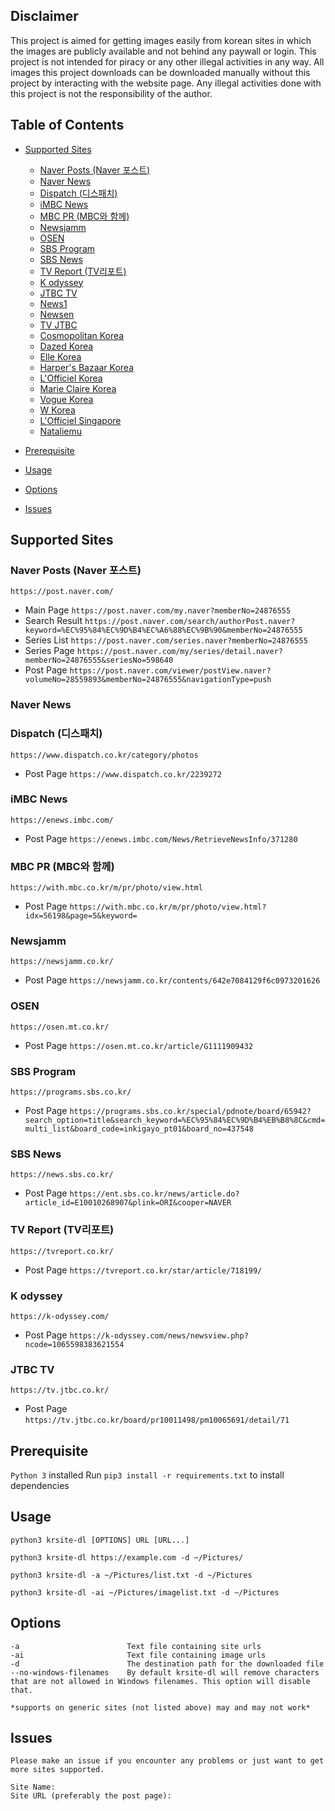 ## Disclaimer
This project is aimed for getting images easily from korean sites in which the images are publicly available and not behind any paywall or login. This project is not intended for piracy or any other illegal activities in any way. All images this project downloads can be downloaded manually without this project by interacting with the website page. Any illegal activities done with this project is not the responsibility of the author.

## Table of Contents
* [Supported Sites](#supported-sites)
    * [Naver Posts (Naver 포스트)](#naver-posts-naver-포스트)
    * [Naver News](#naver-news)
    * [Dispatch (디스패치)](#dispatch-디스패치)
    * [iMBC News](#imbc-news)
    * [MBC PR (MBC와 함께)](#mbc-pr-mbc와-함께)
    * [Newsjamm](#newsjamm)
    * [OSEN](#osen)
    * [SBS Program](#sbs-program)
    * [SBS News](#sbs-news)
    * [TV Report (TV리포트)](#tv-report-tv리포트)
    * [K odyssey](#k-odyssey)
    * [JTBC TV](#jtbc-tv)
    * [News1](#news1)
    * [Newsen](#newsen)
    * [TV JTBC](#tv-jtbc)
    * [Cosmopolitan Korea](#cosmopolitan-korea)
    * [Dazed Korea](#dazed-korea)
    * [Elle Korea](#elle-korea)
    * [Harper's Bazaar Korea](#harpers-bazaar-korea)
    * [L'Officiel Korea](#lofficiel-korea)
    * [Marie Claire Korea](#marie-claire-korea)
    * [Vogue Korea](#vogue-korea)
    * [W Korea](#w-korea)
    * [L'Officiel Singapore](#lofficiel-singapore)
    * [Nataliemu](#nataliemu)

* [Prerequisite](#prerequisite)
* [Usage](#usage)
* [Options](#options)
* [Issues](#issues)

## Supported Sites
### Naver Posts (Naver 포스트)
```https://post.naver.com/```
* Main Page
```https://post.naver.com/my.naver?memberNo=24876555```
* Search Result
```https://post.naver.com/search/authorPost.naver?keyword=%EC%95%84%EC%9D%B4%EC%A6%88%EC%9B%90&memberNo=24876555```
* Series List
```https://post.naver.com/series.naver?memberNo=24876555```
* Series Page
```https://post.naver.com/my/series/detail.naver?memberNo=24876555&seriesNo=598640```
* Post Page
```https://post.naver.com/viewer/postView.naver?volumeNo=28559893&memberNo=24876555&navigationType=push```

### Naver News
### Dispatch (디스패치)
```https://www.dispatch.co.kr/category/photos```
* Post Page
```https://www.dispatch.co.kr/2239272```

### iMBC News
```https://enews.imbc.com/```
* Post Page
```https://enews.imbc.com/News/RetrieveNewsInfo/371280```

### MBC PR (MBC와 함께)
```https://with.mbc.co.kr/m/pr/photo/view.html```
* Post Page
```https://with.mbc.co.kr/m/pr/photo/view.html?idx=56198&page=5&keyword=```

### Newsjamm
```https://newsjamm.co.kr/```
* Post Page
```https://newsjamm.co.kr/contents/642e7084129f6c0973201626```

### OSEN
```https://osen.mt.co.kr/```
* Post Page
```https://osen.mt.co.kr/article/G1111909432```

### SBS Program
```https://programs.sbs.co.kr/```
* Post Page
```https://programs.sbs.co.kr/special/pdnote/board/65942?search_option=title&search_keyword=%EC%95%84%EC%9D%B4%EB%B8%8C&cmd=multi_list&board_code=inkigayo_pt01&board_no=437548```

### SBS News
```https://news.sbs.co.kr/```
* Post Page
```https://ent.sbs.co.kr/news/article.do?article_id=E10010268907&plink=ORI&cooper=NAVER```

### TV Report (TV리포트)
```https://tvreport.co.kr/```
* Post Page
```https://tvreport.co.kr/star/article/718199/```

### K odyssey
```https://k-odyssey.com/```
* Post Page
```https://k-odyssey.com/news/newsview.php?ncode=1065598383621554```

### JTBC TV
```https://tv.jtbc.co.kr/```
* Post Page
```https://tv.jtbc.co.kr/board/pr10011498/pm10065691/detail/71```

## Prerequisite
```Python 3``` installed
Run ```pip3 install -r requirements.txt``` to install dependencies

## Usage
```python3 krsite-dl [OPTIONS] URL [URL...]```

```python3 krsite-dl https://example.com -d ~/Pictures/```

```python3 krsite-dl -a ~/Pictures/list.txt -d ~/Pictures```

```python3 krsite-dl -ai ~/Pictures/imagelist.txt -d ~/Pictures```

## Options
```
-a                        Text file containing site urls
-ai                       Text file containing image urls
-d                        The destination path for the downloaded file
--no-windows-filenames    By default krsite-dl will remove characters that are not allowed in Windows filenames. This option will disable that.
```
```*supports on generic sites (not listed above) may and may not work*```

## Issues
```
Please make an issue if you encounter any problems or just want to get more sites supported.

Site Name: 
Site URL (preferably the post page):
```